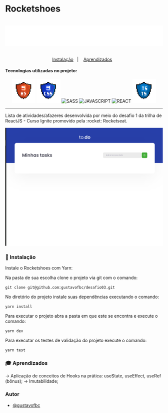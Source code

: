 # Rocketshoes
<br/>
<div align="center">
  <img alt="rocketshoes" src="https://github.com/gustavofbc/desafio03/blob/master/src/assets/images/logo.svg"/>
</div>
<br/>

<p align="center">
  <a href="#wrench-instalação">Instalação</a>&nbsp;&nbsp;&nbsp;|&nbsp;&nbsp;&nbsp;
  <a href="#mortar_board-aprendizados">Aprendizados</a>&nbsp;&nbsp;&nbsp;
</p>


<h4> Tecnologias utilizadas no projeto:</h4>

<p align="center">
    <img alt="HTML5" title="HTML5" src="https://github.com/gustavofbc/pixel_of_shields/blob/main/base/html.png" width="75"/>
    <img alt="CSS3" title="CSS3" src="https://github.com/gustavofbc/pixel_of_shields/blob/main/base/css.png" width="75"/>
    <img alt="SASS" title="SASS" src="https://github.com/gustavofbc/pixel_of_shields/blob/main/base/sass.png" width="75"/>
    <img alt="JAVASCRIPT" title="JAVASCRIPT" src="https://github.com/gustavofbc/pixel_of_shields/blob/main/base/javascript.png" width="75"/>
    <img alt="REACT" title="REACT" src="https://github.com/gustavofbc/pixel_of_shields/blob/main/base/react.png" width="75"/>
    <img alt="TYPESCRIPT" title="TYPESCRIPT" src="https://github.com/gustavofbc/pixel_of_shields/blob/main/base/typescript.png" width="75"/>
</p>

<hr/>

<p>Lista de atividades/afazeres desenvolvida por meio do desafio 1 da trilha de ReactJS - Curso Ignite promovido pela :rocket: Rocketseat.</p>

<img alt="Interface" src="https://github.com/gustavofbc/desafio01/blob/main/public/interface.png"/>


### :wrench: Instalação

Instale o Rocketshoes com Yarn:


Na pasta de sua escolha clone o projeto via git com o comando:
```
git clone git@github.com:gustavofbc/desafio03.git
```

No diretório do projeto instale suas dependências executando o comando:
```
yarn install
```

Para executar o projeto abra a pasta em que este se encontra e execute o comando:
```
yarn dev
```

Para executar os testes de validação do projeto execute o comando:
```
yarn test
```

### :mortar_board: Aprendizados

-> Aplicação de conceitos de Hooks na prática: useState, useEffect, useRef (bônus);
-> Imutabilidade;

### Autor

- [@gustavofbc](https://github.com/gustavofbc)

